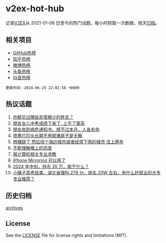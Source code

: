 # v2ex-hot-hub

 记录[V2EX](https://www.v2ex.com/)从 2021-01-06 日至今的热门话题。每小时抓取一次数据，按天[归档](archives)。
 
 ## 相关项目

- [GitHub热榜](https://github.com/it985/github-hot-hub)
- [知乎热榜](https://github.com/it985/zhihu-hot-hub)
- [微博热榜](https://github.com/it985/weibo-hot-hub)
- [头条热榜](https://github.com/it985/toutiao-hot-hub)
- [抖音热榜](https://github.com/it985/douyin-hot-hub)


 `更新时间：2024-06-25 22:02:58 +0800`

## 热议话题

1. [你都见过哪些非常稀少的姓氏？](https://www.v2ex.com/t/1052471)
1. [朋友女儿中考成绩下来了, 上不了普高](https://www.v2ex.com/t/1052360)
1. [朋友收到病危通知书，撑不过本月，人各有命](https://www.v2ex.com/t/1052319)
1. [喷墨打印头长期不用就堵是不是无解](https://www.v2ex.com/t/1052295)
1. [想裸辞了 然后找个海边城市或者经常下雨的城市 住上两年](https://www.v2ex.com/t/1052349)
1. [不能理解楼上的态度](https://www.v2ex.com/t/1052240)
1. [报计算机相关专业求教](https://www.v2ex.com/t/1052439)
1. [iPhone Mirroring 可以用了](https://www.v2ex.com/t/1052281)
1. [2024 年中旬，持币 20 万，能干什么？](https://www.v2ex.com/t/1052414)
1. [小姨子高考结束，湖北省理科 279 分，排名 20W 左右，有什么好就业的大专专业推荐？](https://www.v2ex.com/t/1052350)

## 历史归档

[archives](archives)

## License

See the [LICENSE](LICENSE) file for license rights and limitations (MIT).
